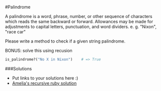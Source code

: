 #Palindrome

A palindrome is a word, phrase, number, or other sequence of characters which reads the same backward or forward. Allowances may be made for adjustments to capital letters, punctuation, and word dividers. e. g. "Nixon", "race car"

Please write a method to check if a given string palindrome.

BONUS: solve this using recusion

```Ruby
is_palindrome?("No X in Nixon")    # => True
```

###Solutions
- Put links to your solutions here :)
- [Amelia's recursive ruby solution](https://github.com/adowns01/Intro-to-Whiteboarding-DBC/blob/master/solutions/is_palindrome_recursive_amelia.rb?ts=2)
